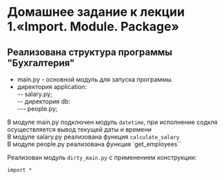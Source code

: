 # Домашнее задание к лекции 1.«Import. Module. Package»


## Реализована структура программы "Бухгалтерия"

+ main.py - основной модуль для запуска программы.  
+ директория application:  
-- salary.py;  
-- директория db:  
--- people.py;

В модуле main.py подключен модуль `datetime`, при исполнение содкля осуществляется вывод текущей даты и времени  
В модуле salary.py реализована функция `calculate_salary`  
В модуле people.py реализована функция `get_employees``  

Реализован модуль `dirty_main.py` с применением конструкции:

    import *
